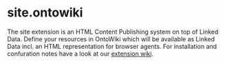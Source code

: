 # site.ontowiki

The site extension is an HTML Content Publishing system on top of Linked Data.
Define your resources in OntoWiki which will be available as Linked Data incl. an HTML representation for browser agents.
For installation and confuration notes have a look at our [extension wiki](https://github.com/AKSW/site.ontowiki/wiki).
